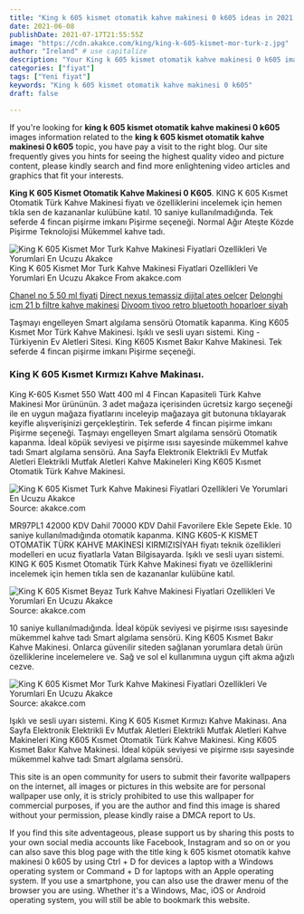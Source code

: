 ```yaml
---
title: "King k 605 kismet otomatik kahve makinesi 0 k605 ideas in 2021 "
date: 2021-06-08
publishDate: 2021-07-17T21:55:55Z
image: "https://cdn.akakce.com/king/king-k-605-kismet-mor-turk-z.jpg"
author: "Ireland" # use capitalize
description: "Your King k 605 kismet otomatik kahve makinesi 0 k605 images are available. King k 605 kismet otomatik kahve makinesi 0 k605 are a topic that is being searched for and liked by netizens today. You can Get the King k 605 kismet otomatik kahve makinesi 0 k605 files here. Get all free vectors."
categories: ["fiyat"]
tags: ["Yeni fiyat"]
keywords: "King k 605 kismet otomatik kahve makinesi 0 k605"
draft: false

---
```


If you're looking for **king k 605 kismet otomatik kahve makinesi 0 k605** images information related to the **king k 605 kismet otomatik kahve makinesi 0 k605** topic, you have pay a visit to the right  blog.  Our site frequently  gives you  hints  for seeing  the highest  quality video and picture  content, please kindly search and find more enlightening video articles and graphics  that fit your interests.

**King K 605 Kismet Otomatik Kahve Makinesi 0 K605**. KING K 605 Kısmet Otomatik Türk Kahve Makinesi fiyatı ve özelliklerini incelemek için hemen tıkla sen de kazananlar kulübüne katıl. 10 saniye kullanılmadığında. Tek seferde 4 fincan pişirme imkanı Pişirme seçeneği. Normal Ağır Ateşte Közde Pişirme Teknolojisi Mükemmel kahve tadı.

![King K 605 Kismet Mor Turk Kahve Makinesi Fiyatlari Ozellikleri Ve Yorumlari En Ucuzu Akakce](https://cdn.akakce.com/king/king-k-605-kismet-mor-turk-z.jpg "King K 605 Kismet Mor Turk Kahve Makinesi Fiyatlari Ozellikleri Ve Yorumlari En Ucuzu Akakce")
King K 605 Kismet Mor Turk Kahve Makinesi Fiyatlari Ozellikleri Ve Yorumlari En Ucuzu Akakce From akakce.com

[Chanel no 5 50 ml fiyati](/chanel-no-5-50-ml-fiyati/)
[Direct nexus temassiz dijital ates oelcer](/direct-nexus-temassiz-dijital-ates-oelcer/)
[Delonghi icm 21 b filtre kahve makinesi](/delonghi-icm-21-b-filtre-kahve-makinesi/)
[Divoom tivoo retro bluetooth hoparloer siyah](/divoom-tivoo-retro-bluetooth-hoparloer-siyah/)

Taşmayı engelleyen Smart algılama sensörü Otomatik kapanma. King K605 Kısmet Mor Türk Kahve Makinesi. Işıklı ve sesli uyarı sistemi. King - Türkiyenin Ev Aletleri Sitesi. King K605 Kısmet Bakır Kahve Makinesi. Tek seferde 4 fincan pişirme imkanı Pişirme seçeneği.

### King K 605 Kısmet Kırmızı Kahve Makinası.

King K-605 Kısmet 550 Watt 400 ml 4 Fincan Kapasiteli Türk Kahve Makinesi Mor ürününün. 3 adet mağaza içerisinden ücretsiz kargo seçeneği ile en uygun mağaza fiyatlarını inceleyip mağazaya git butonuna tıklayarak keyifle alışverişinizi gerçekleştirin. Tek seferde 4 fincan pişirme imkanı Pişirme seçeneği. Taşmayı engelleyen Smart algılama sensörü Otomatik kapanma. İdeal köpük seviyesi ve pişirme ısısı sayesinde mükemmel kahve tadı Smart algılama sensörü. Ana Sayfa Elektronik Elektrikli Ev Mutfak Aletleri Elektrikli Mutfak Aletleri Kahve Makineleri King K605 Kısmet Otomatik Türk Kahve Makinesi.


![King K 605 Kismet Turk Kahve Makinesi Fiyatlari Ozellikleri Ve Yorumlari En Ucuzu Akakce](https://cdn.akakce.com/king/king-k-605-kismet-turk-z.jpg "King K 605 Kismet Turk Kahve Makinesi Fiyatlari Ozellikleri Ve Yorumlari En Ucuzu Akakce")
Source: akakce.com

MR97PL1 42000 KDV Dahil 70000 KDV Dahil Favorilere Ekle Sepete Ekle. 10 saniye kullanılmadığında otomatik kapanma. KING K605-K KISMET OTOMATİK TÜRK KAHVE MAKİNESİ KIRMIZISİYAH fiyatı teknik özellikleri modelleri en ucuz fiyatlarla Vatan Bilgisayarda. Işıklı ve sesli uyarı sistemi. KING K 605 Kısmet Otomatik Türk Kahve Makinesi fiyatı ve özelliklerini incelemek için hemen tıkla sen de kazananlar kulübüne katıl.

![King K 605 Kismet Beyaz Turk Kahve Makinesi Fiyatlari Ozellikleri Ve Yorumlari En Ucuzu Akakce](https://cdn.akakce.com/king/king-k-605-kismet-beyaz-turk-z.jpg "King K 605 Kismet Beyaz Turk Kahve Makinesi Fiyatlari Ozellikleri Ve Yorumlari En Ucuzu Akakce")
Source: akakce.com

10 saniye kullanılmadığında. İdeal köpük seviyesi ve pişirme ısısı sayesinde mükemmel kahve tadı Smart algılama sensörü. King K605 Kısmet Bakır Kahve Makinesi. Onlarca güvenilir siteden sağlanan yorumlara detalı ürün özelliklerine incelemelere ve. Sağ ve sol el kullanımına uygun çift akma ağızlı cezve.

![King K 605 Kismet Mor Turk Kahve Makinesi Fiyatlari Ozellikleri Ve Yorumlari En Ucuzu Akakce](https://cdn.akakce.com/king/king-k-605-kismet-mor-turk-z.jpg "King K 605 Kismet Mor Turk Kahve Makinesi Fiyatlari Ozellikleri Ve Yorumlari En Ucuzu Akakce")
Source: akakce.com

Işıklı ve sesli uyarı sistemi. King K 605 Kısmet Kırmızı Kahve Makinası. Ana Sayfa Elektronik Elektrikli Ev Mutfak Aletleri Elektrikli Mutfak Aletleri Kahve Makineleri King K605 Kısmet Otomatik Türk Kahve Makinesi. King K605 Kısmet Bakır Kahve Makinesi. İdeal köpük seviyesi ve pişirme ısısı sayesinde mükemmel kahve tadı Smart algılama sensörü.

This site is an open community for users to submit their favorite wallpapers on the internet, all images or pictures in this website are for personal wallpaper use only, it is stricly prohibited to use this wallpaper for commercial purposes, if you are the author and find this image is shared without your permission, please kindly raise a DMCA report to Us.

If you find this site adventageous, please support us by sharing this posts to your own social media accounts like Facebook, Instagram and so on or you can also save this blog page with the title king k 605 kismet otomatik kahve makinesi 0 k605 by using Ctrl + D for devices a laptop with a Windows operating system or Command + D for laptops with an Apple operating system. If you use a smartphone, you can also use the drawer menu of the browser you are using. Whether it's a Windows, Mac, iOS or Android operating system, you will still be able to bookmark this website.

